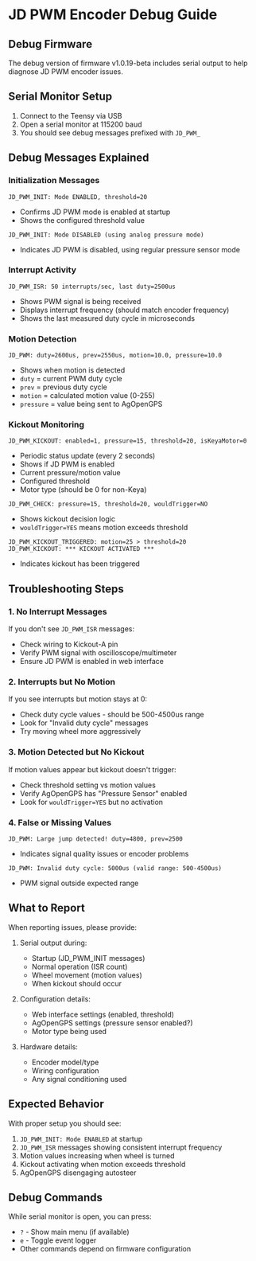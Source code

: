 # JD PWM Encoder Debug Guide

## Debug Firmware

The debug version of firmware v1.0.19-beta includes serial output to help diagnose JD PWM encoder issues.

## Serial Monitor Setup

1. Connect to the Teensy via USB
2. Open a serial monitor at 115200 baud
3. You should see debug messages prefixed with `JD_PWM_`

## Debug Messages Explained

### Initialization Messages

```
JD_PWM_INIT: Mode ENABLED, threshold=20
```
- Confirms JD PWM mode is enabled at startup
- Shows the configured threshold value

```
JD_PWM_INIT: Mode DISABLED (using analog pressure mode)
```
- Indicates JD PWM is disabled, using regular pressure sensor mode

### Interrupt Activity

```
JD_PWM_ISR: 50 interrupts/sec, last duty=2500us
```
- Shows PWM signal is being received
- Displays interrupt frequency (should match encoder frequency)
- Shows the last measured duty cycle in microseconds

### Motion Detection

```
JD_PWM: duty=2600us, prev=2550us, motion=10.0, pressure=10.0
```
- Shows when motion is detected
- `duty` = current PWM duty cycle
- `prev` = previous duty cycle
- `motion` = calculated motion value (0-255)
- `pressure` = value being sent to AgOpenGPS

### Kickout Monitoring

```
JD_PWM_KICKOUT: enabled=1, pressure=15, threshold=20, isKeyaMotor=0
```
- Periodic status update (every 2 seconds)
- Shows if JD PWM is enabled
- Current pressure/motion value
- Configured threshold
- Motor type (should be 0 for non-Keya)

```
JD_PWM_CHECK: pressure=15, threshold=20, wouldTrigger=NO
```
- Shows kickout decision logic
- `wouldTrigger=YES` means motion exceeds threshold

```
JD_PWM_KICKOUT_TRIGGERED: motion=25 > threshold=20
JD_PWM_KICKOUT: *** KICKOUT ACTIVATED ***
```
- Indicates kickout has been triggered

## Troubleshooting Steps

### 1. No Interrupt Messages

If you don't see `JD_PWM_ISR` messages:
- Check wiring to Kickout-A pin
- Verify PWM signal with oscilloscope/multimeter
- Ensure JD PWM is enabled in web interface

### 2. Interrupts but No Motion

If you see interrupts but motion stays at 0:
- Check duty cycle values - should be 500-4500us range
- Look for "Invalid duty cycle" messages
- Try moving wheel more aggressively

### 3. Motion Detected but No Kickout

If motion values appear but kickout doesn't trigger:
- Check threshold setting vs motion values
- Verify AgOpenGPS has "Pressure Sensor" enabled
- Look for `wouldTrigger=YES` but no activation

### 4. False or Missing Values

```
JD_PWM: Large jump detected! duty=4800, prev=2500
```
- Indicates signal quality issues or encoder problems

```
JD_PWM: Invalid duty cycle: 5000us (valid range: 500-4500us)
```
- PWM signal outside expected range

## What to Report

When reporting issues, please provide:

1. Serial output during:
   - Startup (JD_PWM_INIT messages)
   - Normal operation (ISR count)
   - Wheel movement (motion values)
   - When kickout should occur

2. Configuration details:
   - Web interface settings (enabled, threshold)
   - AgOpenGPS settings (pressure sensor enabled?)
   - Motor type being used

3. Hardware details:
   - Encoder model/type
   - Wiring configuration
   - Any signal conditioning used

## Expected Behavior

With proper setup you should see:
1. `JD_PWM_INIT: Mode ENABLED` at startup
2. `JD_PWM_ISR` messages showing consistent interrupt frequency
3. Motion values increasing when wheel is turned
4. Kickout activating when motion exceeds threshold
5. AgOpenGPS disengaging autosteer

## Debug Commands

While serial monitor is open, you can press:
- `?` - Show main menu (if available)
- `e` - Toggle event logger
- Other commands depend on firmware configuration